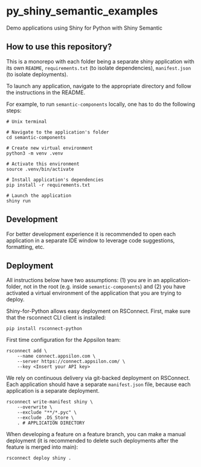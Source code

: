 # py_shiny_semantic_examples
Demo applications using Shiny for Python with Shiny Semantic

## How to use this repository?

This is a monorepo with each folder being a separate shiny application with its own `README`, `requirements.txt` (to isolate dependencies), `manifest.json` (to isolate deployments).

To launch any application, navigate to the appropriate directory and follow the instructions in the README.

For example, to run `semantic-components` locally, one has to do the following steps:

```shell
# Unix terminal

# Navigate to the application's folder
cd semantic-components

# Create new virtual environment
python3 -m venv .venv

# Activate this environment
source .venv/bin/activate

# Install application's dependencies
pip install -r requirements.txt

# Launch the application
shiny run
```

## Development

For better development experience it is recommended to open each application in a separate IDE window to leverage code suggestions, formatting, etc.


## Deployment

All instructions below have two assumptions: (1) you are in an application-folder, not in the root (e.g. inside `semantic-components`) and (2) you have activated a virtual environment of the application that you are trying to deploy.

Shiny-for-Python allows easy deployment on RSConnect. First, make sure that the rsconnect CLI client is installed:

```shell
pip install rsconnect-python
```

First time configuration for the Appsilon team:

```
rsconnect add \
    --name connect.appsilon.com \
    --server https://connect.appsilon.com/ \
    --key <Insert your API key>
```

We rely on continuous delivery via git-backed deployment on RSConnect. Each application should have a separate `manifest.json` file, because each application is a separate deployment.

```
rsconnect write-manifest shiny \
    --overwrite \
    --exclude "**/*.pyc" \
    --exclude .DS_Store \
    . # APPLICATION DIRECTORY
```

When developing a feature on a feature branch, you can make a manual deployment (it is recommended to delete such deployments after the feature is merged into main):

```
rsconnect deploy shiny .
```
